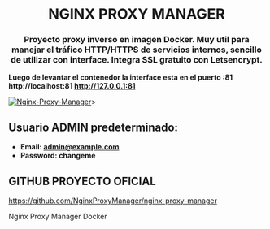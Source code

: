 <h1 align="center">NGINX PROXY MANAGER</h1>
<h3 align="center">Proyecto proxy inverso en imagen Docker. Muy util para manejar el tráfico HTTP/HTTPS de servicios internos, sencillo de utilizar con interface. Integra SSL gratuito con Letsencrypt. </h3>

**Luego de levantar el contenedor la interface esta en el puerto :81  http://localhost:81 http://127.0.0.1:81**


[![Nginx-Proxy-Manager](https://repository-images.githubusercontent.com/709959687/36f88c19-7943-43a8-9f66-01800293870c)](nginx)>


## Usuario ADMIN predeterminado:

 - **Email:    admin@example.com**
 - **Password: changeme**

## GITHUB PROYECTO OFICIAL 
https://github.com/NginxProxyManager/nginx-proxy-manager


Nginx Proxy Manager Docker
